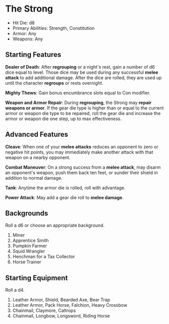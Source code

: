 # The Strong

* Hit Die: d8
* Primary Abilities: Strength, Constitution
* Armor: Any
* Weapons: Any

## Starting Features

**Dealer of Death**: After **regrouping** or a night's rest, gain a number of d6 dice equal to level. Those dice may be used during any successful **melee attack** to add additional damage. After the dice are rolled, they are used up until the character **regroups** or rests overnight.

**Mighty Thews**: Gain bonus encumbrance slots equal to Con modifier.

**Weapon and Armor Repair**: During **regrouping**, the Strong may **repair weapons or armor**. If the gear die type is higher than or equal to the current armor or weapon die type to be repaired, roll the gear die and increase the armor or weapon die one step, up to max effectiveness.

## Advanced Features

**Cleave**: When one of your **melee attacks** reduces an opponent to zero or negative hit points, you may immediately make another attack with that weapon on a nearby opponent.

**Combat Maneuver**: On a strong success from a **melee attack**, may disarm an opponent's weapon, push them back ten feet, or sunder their shield in addition to normal damage.

**Tank**: Anytime the armor die is rolled, roll with advantage.

**Power Attack**: May add a gear die roll to **melee damage**.

## Backgrounds

Roll a d6 or choose an appropriate background.

1. Miner
2. Apprentice Smith
3. Pumpkin Farmer
4. Squid Wrangler
5. Henchman for a Tax Collector
6. Horse Trainer

## Starting Equipment

Roll a d4.

1. Leather Armor, Shield, Bearded Axe, Bear Trap
2. Leather Armor, Pack Horse, Falchion, Heavy Crossbow
3. Chainmail, Claymore, Caltrops
4. Chainmail, Longbow, Longsword, Riding Horse
